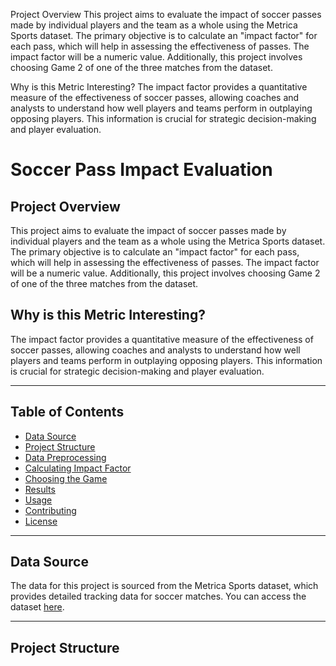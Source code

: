 Project Overview
This project aims to evaluate the impact of soccer passes made by individual players and the team as a whole using the Metrica Sports dataset. The primary objective is to calculate an "impact factor" for each pass, which will help in assessing the effectiveness of passes. The impact factor will be a numeric value. Additionally, this project involves choosing Game 2 of one of the three matches from the dataset.

Why is this Metric Interesting?
The impact factor provides a quantitative measure of the effectiveness of soccer passes, allowing coaches and analysts to understand how well players and teams perform in outplaying opposing players. This information is crucial for strategic decision-making and player evaluation.



# Soccer Pass Impact Evaluation

## Project Overview

This project aims to evaluate the impact of soccer passes made by individual players and the team as a whole using the Metrica Sports dataset. The primary objective is to calculate an "impact factor" for each pass, which will help in assessing the effectiveness of passes. The impact factor will be a numeric value. Additionally, this project involves choosing Game 2 of one of the three matches from the dataset.

## Why is this Metric Interesting?

The impact factor provides a quantitative measure of the effectiveness of soccer passes, allowing coaches and analysts to understand how well players and teams perform in outplaying opposing players. This information is crucial for strategic decision-making and player evaluation.

---

## Table of Contents

- [Data Source](#data-source)
- [Project Structure](#project-structure)
- [Data Preprocessing](#data-preprocessing)
- [Calculating Impact Factor](#calculating-impact-factor)
- [Choosing the Game](#choosing-the-game)
- [Results](#results)
- [Usage](#usage)
- [Contributing](#contributing)
- [License](#license)

---

## Data Source

The data for this project is sourced from the Metrica Sports dataset, which provides detailed tracking data for soccer matches. You can access the dataset [here](link-to-dataset).

---

## Project Structure

